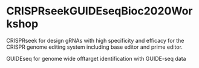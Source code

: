 # CRISPRseekGUIDEseqBioc2020Workshop
CRISPRseek for design gRNAs with high specificity and efficacy for the CRISPR genome editing system  including base editor and prime editor.

GUIDEseq for genome wide offtarget identification with GUIDE-seq data
